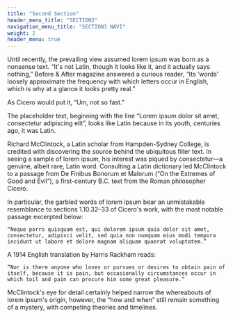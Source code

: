 ```yaml
---
title: "Second Section"
header_menu_title: "SECTION3"
navigation_menu_title: "SECTION3 NAVI"
weight: 2
header_menu: true
---
```

Until recently, the prevailing view assumed lorem ipsum was born as a nonsense text. “It's not Latin, though it looks like it, and it actually says nothing,” Before & After magazine answered a curious reader, “Its ‘words’ loosely approximate the frequency with which letters occur in English, which is why at a glance it looks pretty real.”

As Cicero would put it, “Um, not so fast.”

The placeholder text, beginning with the line “Lorem ipsum dolor sit amet, consectetur adipiscing elit”, looks like Latin because in its youth, centuries ago, it was Latin.

Richard McClintock, a Latin scholar from Hampden-Sydney College, is credited with discovering the source behind the ubiquitous filler text. In seeing a sample of lorem ipsum, his interest was piqued by consectetur—a genuine, albeit rare, Latin word. Consulting a Latin dictionary led McClintock to a passage from De Finibus Bonorum et Malorum (“On the Extremes of Good and Evil”), a first-century B.C. text from the Roman philosopher Cicero.

In particular, the garbled words of lorem ipsum bear an unmistakable resemblance to sections 1.10.32–33 of Cicero's work, with the most notable passage excerpted below:

    “Neque porro quisquam est, qui dolorem ipsum quia dolor sit amet, consectetur, adipisci velit, sed quia non numquam eius modi tempora incidunt ut labore et dolore magnam aliquam quaerat voluptatem.”

A 1914 English translation by Harris Rackham reads:

    “Nor is there anyone who loves or pursues or desires to obtain pain of itself, because it is pain, but occasionally circumstances occur in which toil and pain can procure him some great pleasure.”

McClintock's eye for detail certainly helped narrow the whereabouts of lorem ipsum's origin, however, the “how and when” still remain something of a mystery, with competing theories and timelines.
